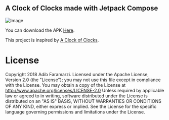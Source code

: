 
A Clock of Clocks made with Jetpack Compose
--------------------------------------------------------
![Image](https://raw.githubusercontent.com/adibfara/clock-of-clocks/main/static/preview.gif)

You can download the APK [Here](https://raw.githubusercontent.com/adibfara/clock-of-clocks/main/static/app.apk).

This project is inspired by [A Clock of Clocks](https://raw.githubusercontent.com/adibfara/clock-of-clocks/main/static/clock-of-clocks.mp4).

License
=======

 Copyright 2018 Adib Faramarzi.
 Licensed under the Apache License, Version 2.0 (the "License"); you may not use this file except in compliance with the License. You may obtain a copy of the License at
 http://www.apache.org/licenses/LICENSE-2.0
 Unless required by applicable law or agreed to in writing, software distributed under the License is distributed on an "AS IS" BASIS, WITHOUT WARRANTIES OR CONDITIONS OF ANY KIND, either express or implied. See the License for the specific language governing permissions and limitations under the License.